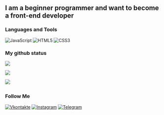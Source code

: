 
## I am a beginner programmer and want to become a front-end developer

### Languages and Tools
![JavaScript](https://img.shields.io/badge/-JavaScript-151515?style=for-the-badge&logo=JavaScript&logoColor=E9D54D)
![HTML5](https://img.shields.io/badge/-HTML5-151515?style=for-the-badge&logo=html&logoColor=E44D26)
![CSS3](https://img.shields.io/badge/-CSS3-151515?style=for-the-badge&logo=css&logoColor=000000)


### My github status
[![](https://github-readme-stats.vercel.app/api?username=ket02jfu&show_icons=true&theme=dark)](https://github.com/ket02jfu/github-readme-stats)

![](https://github-readme-stats.vercel.app/api/top-langs/?username=ket02jfu&layout=compact&theme=dark)

![](https://github-profile-trophy.vercel.app/?username=ket02jfu&theme=darkhub)
## 


### Follow Me
[![Vkontakte](https://img.shields.io/badge/-Vkontakte-151515?style=for-the-badge&logo=Vk&logoColor=1771F5)](https://vk.com/entercaptcha)
[![Instagram](https://img.shields.io/badge/-Instagram-151515?style=for-the-badge&logo=instagram&logoColor=B4068E)](https://www.instagram.com/me_il._.li)
[![Telegram](https://img.shields.io/badge/-Telegram-151515?style=for-the-badge&logo=telegram&logoColor=27A0D9)](https://t.me/entercaptcha)


